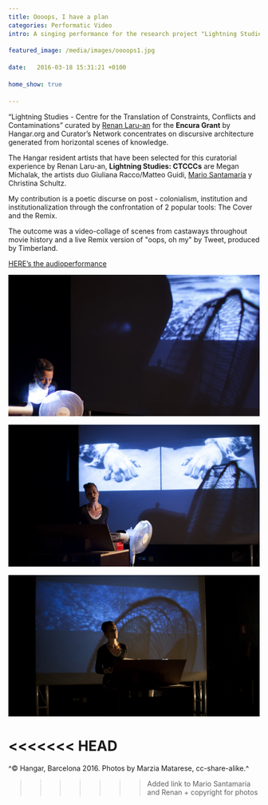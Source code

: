 ```yaml
---
title: Oooops, I have a plan
categories: Performatic Video 
intro: A singing performance for the research project "Lightning Studies - CTCCC" curated by Renan Laru-an for the Encura Grant by Hangar.org and Curator’s Network.

featured_image: /media/images/oooops1.jpg

date:   2016-03-18 15:31:21 +0100

home_show: true

---
```


“Lightning Studies - Centre for the Translation of Constraints, Conflicts and Contaminations” curated by [Renan Laru-an](http://www.curators-network.eu/database/db_item/id/renan-laru-an) for the **Encura Grant** by Hangar.org and Curator’s Network concentrates on discursive architecture generated from horizontal scenes of knowledge.  

The Hangar resident artists that have been selected for this curatorial experience by Renan Laru-an, **Lightning Studies: CTCCCs** are Megan Michalak, the artists duo Giuliana Racco/Matteo Guidi, [Mario Santamaría](http://mariosantamaria.net/) y Christina Schultz.

My contribution is a poetic discurse on post - colonialism, institution and institutionalization through the confrontation of 2 popular tools: The Cover and the Remix.

The outcome was a video-collage of scenes from castaways throughout movie history and a live Remix version of "oops, oh my" by Tweet, produced by Timberland.

[HERE’s the audioperformance](https://soundcloud.com/mssschultz/oooops-i-have-a-plan)  
  

![image](/media/images/oops3.jpg)
  
![image](/media/images/ooops4.jpg)
  
![image](/media/images/oooops2.jpg)

<<<<<<< HEAD
=======
^© Hangar, Barcelona 2016. Photos by Marzia Matarese, cc-share-alike.^
>>>>>>> Added link to Mario Santamaria and Renan + copyright for photos
